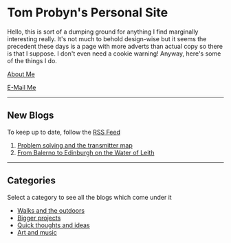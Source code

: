 # Tom Probyn's Personal Site

Hello, this is sort of a dumping ground for anything I find marginally interesting really. It's not much to behold design-wise but it seems the precedent these days is a page with more adverts than actual copy so there is that I suppose. I don't even need a cookie warning! Anyway, here's some of the things I do.

[About Me](./me.html)

[E-Mail Me](./email.html)

***

## New Blogs

To keep up to date, follow the [RSS Feed](./feed)

1. [Problem solving and the transmitter map](./blogs/ideas/data_wrangling_relays.html)
1. [From Balerno to Edinburgh on the Water of Leith](./blogs/walks/balerno_edinburgh.html)
<!-- 1. [Another Blog]()
1. [Another Blog]()
1. [Another Blog]() -->

***

## Categories
Select a category to see all the blogs which come under it

- [Walks and the outdoors](./blogs/walks)
- [Bigger projects](./blogs/projects)
- [Quick thoughts and ideas](./blogs/ideas)
- [Art and music](./blogs/art)